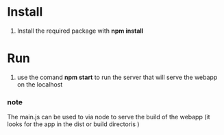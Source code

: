 # Install
1. Install the required package with **npm install**

# Run
1. use the comand **npm start** to run the server that will serve the webapp on the localhost

### note 
The main.js can be used to via node to serve the build of the webapp (it looks for the app in the dist or build directoris )